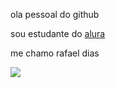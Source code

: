 ola pessoal do github

sou estudante do [alura](https://www.alura.com.br)

me chamo rafael dias


![](https://media1.tenor.com/m/bQv81u4pK_YAAAAC/luffy-mini-luffy.gif)
